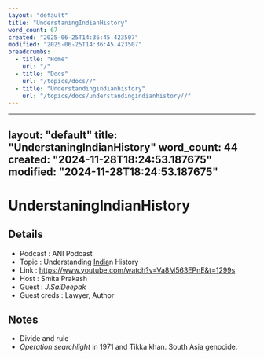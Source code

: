 ```yaml
---
layout: "default"
title: "UnderstaningIndianHistory"
word_count: 67
created: "2025-06-25T14:36:45.423507"
modified: "2025-06-25T14:36:45.423507"
breadcrumbs:
  - title: "Home"
    url: "/"
  - title: "Docs"
    url: "/topics/docs//"
  - title: "Understandingindianhistory"
    url: "/topics/docs/understandingindianhistory//"
---
```

---
layout: "default"
title: "UnderstaningIndianHistory"
word_count: 44
created: "2024-11-28T18:24:53.187675"
modified: "2024-11-28T18:24:53.187675"
---
# UnderstaningIndianHistory

## Details

- Podcast     : ANI Podcast
- Topic       : Understanding [India](highlights/books/india/)n History
- Link        : https://www.youtube.com/watch?v=Va8M563EPnE&t=1299s
- Host        : Smita Prakash
- Guest       : *J.SaiDeepak*
- Guest creds : Lawyer, Author

## Notes

- Divide and rule
- *Operation searchlight* in 1971 and Tikka khan. South Asia genocide.